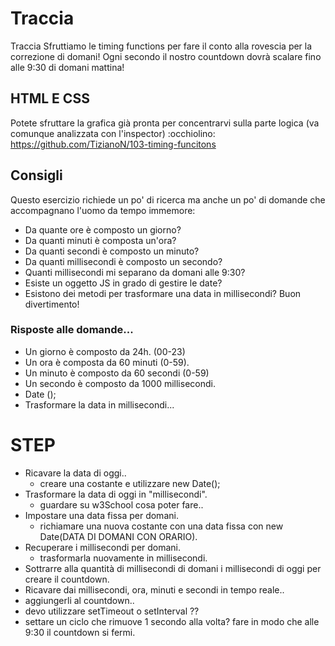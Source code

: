 # Traccia

Traccia
Sfruttiamo le timing functions per fare il conto alla rovescia per la correzione di domani!
Ogni secondo il nostro countdown dovrà scalare fino alle 9:30 di domani mattina!

## HTML E CSS

Potete sfruttare la grafica già pronta per concentrarvi sulla parte logica (va comunque analizzata con l'inspector) :occhiolino:
https://github.com/TizianoN/103-timing-funcitons

## Consigli

Questo esercizio richiede un po' di ricerca ma anche un po' di domande che accompagnano l'uomo da tempo immemore:

- Da quante ore è composto un giorno?
- Da quanti minuti è composta un'ora?
- Da quanti secondi è composto un minuto?
- Da quanti millisecondi è composto un secondo?
- Quanti millisecondi mi separano da domani alle 9:30?
- Esiste un oggetto JS in grado di gestire le date?
- Esistono dei metodi per trasformare una data in millisecondi?
  Buon divertimento!

### Risposte alle domande...

- Un giorno è composto da 24h. (00-23)
- Un ora è composta da 60 minuti (0-59).
- Un minuto è composto da 60 secondi (0-59)
- Un secondo è composto da 1000 millisecondi.
- Date ();
- Trasformare la data in millisecondi...

# STEP

- Ricavare la data di oggi..
  - creare una costante e utilizzare new Date();
- Trasformare la data di oggi in "millisecondi".
  - guardare su w3School cosa poter fare..
- Impostare una data fissa per domani.
  - richiamare una nuova costante con una data fissa con new Date(DATA DI DOMANI CON ORARIO).
- Recuperare i millisecondi per domani.
  - trasformarla nuovamente in millisecondi.
- Sottrarre alla quantità di millisecondi di domani i millisecondi di oggi per creare il countdown.
- Ricavare dai millisecondi, ora, minuti e secondi in tempo reale..
- aggiungerli al countdown..
- devo utilizzare setTimeout o setInterval ??
- settare un ciclo che rimuove 1 secondo alla volta?
  fare in modo che alle 9:30 il countdown si fermi.
